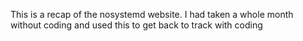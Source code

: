 This is a recap of the nosystemd website. I had taken a whole month without coding and used this to get back
to track with coding
